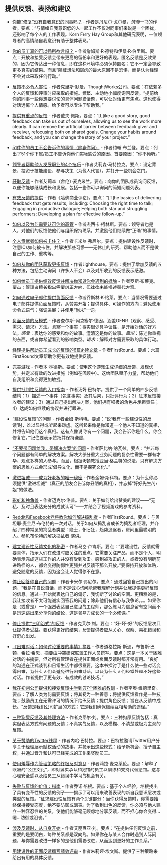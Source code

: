 ## 提供反馈、表扬和建议

- [你能“修复”没有自我意识的同事吗？](https://www.linkedin.com/pulse/can-you-fix-colleagues-who-arent-self-aware-daniel-goleman) - 作者是丹尼尔·戈尔曼，*情商*一书的作者。要点：“与情绪自我意识低的人一起工作不仅对同事们来说是一个困扰，还影响了每个人的工作表现。Korn Ferry Hay Group和其他研究表明，一位领导者的高情绪自我意识有助于整体表现。”

- [你的员工真的可以畅所欲言吗？](https://hbr.org/2016/01/can-your-employees-really-speak-freely) - 作者詹姆斯·R·德特和伊桑·R·伯里斯。要点：开放和接受反馈会带来更高的留任率和更好的表现。匿名反馈是反效果的，因为它传达出一种信息，即在这种环境中必须保持匿名；它不一定会导致更多真实的结果。而且“隐藏想法和顾虑的最大原因不是恐惧，而是认为经理不会对此采取任何行动。”

- [反馈不必令人害怕](https://chrismurman.com/2017/02/28/feedback-doesnt-have-to-be-scary/) - 作者克里斯·默曼，ThoughtWorks公司。要点：在依赖多个人的反馈和评审时应采取的措施。频繁、主动地小幅度询问反馈。“提前给你的同事一些你想要讨论的具体问题或话题，可以让对话更有焦点。这也使得对话远离个人情感。给予者可以专注于帮助我。”

- [提供有重点的反馈](https://alistapart.com/article/feedback-that-gives-focus) - 作者戴夫·佩斯。要点：“[L]ike a good story, good feedback can take us out of ourselves, allowing us to see the work more clearly. It can remove the artificial barrier between feedback giver and receiver, refocusing both on shared goals. Change your habits around feedback, and you can change the story of your project.”

- [51件你的员工不会告诉你的事情（除非你问）](https://www.inc.com/john-brandon/51-things-your-employees-won-t-tell-you-unless-you-ask.html) - 作者约翰·布兰登。要点：列出了51个你下属/员工不告诉你他们实际感受的原因。首要原因：“你不倾听。”

- [领导者帮助他人发展职业的4个技巧](https://opensource.com/open-organization/17/9/own-your-open-career) - 作者艾莉森·马特拉克。要点：设定背景，投资于技能建设，参与决策（为他人代言），并打开一些机会之门。

- [获取反馈](http://daydreamsinruby.com/getting-feedback/) - 作者艾莉森（舍伦）·麦克米兰。要点：向你的团队成员询问反馈，以便你能够继续成长和发展。包括一些你可以询问的简短问题列表。

- [有效反馈的提供](https://hbr.org/product/giving-effective-feedback-hbr-20-minute-manager-series/13999E-KND-ENG) - 作者《哈佛商业评论》。要点：“[T]he basics of delivering feedback that gets results, including: Choosing the right time to talk; Engaging in productive dialogue; Helping both star and struggling performers; Developing a plan for effective follow-up.”

- [如何以及为何需要认可你的高管](http://blog.bonus.ly/how-and-why-you-need-to-recognize-your-executives?utm_content=56841793&utm_medium=social&utm_source=twitter) - 作者杰西卡·柯林斯。要点：领导者也是人，对他们的反馈使他们与组织保持联系，并激励他们继续做“正确”的事情。

- [个人贡献者如何被卡住？](https://medium.com/@skamille/how-do-individual-contributors-get-stuck-63102ba43516) - 作者卡米尔·弗尼尔。要点：提供建设性反馈时，注意ICs如何被卡住，并解决那些习惯——无休止的研究、帮助他人而不是做自己的工作、重构等。

- [如何从你的团队获取更多反馈](https://getlighthouse.com/blog/get-more-feedback-team) - 作者Lighthouse。要点：提供了增加反馈的五种方法，包括主动询问（许多人不会）以及对所收到的反馈表示感激。

- [如何给员工提供绩效反馈并解决你知道你会遇到的抵触](https://www.amazon.com/Employees-Performance-Feedback-Resolve-Resistance-ebook/dp/B00B7MWZIK/ref=sr_1_1?ie=UTF8&qid=1457551985&sr=8-1&keywords=ross+blake+feedback) - 作者罗斯·布莱克。要点：管理者擅长指出需要纠正方向，但往往未能描述替代方案。

- [如何通过电子邮件提供负面反馈](https://hbr.org/2016/10/how-to-give-negative-feedback-over-email) - 作者乔斯林·K·格莱。要点：当情况需要通过电子邮件提供负面反馈时，从赞美开始；提供具体、可操作的方向；避免使用命令式语气；强调进展；并使用“尚未”一词。

- [负面反馈的反模式](http://blog.d3in.org/post/153942984306/negative-feedback-antipatterns) - 作者查尔斯-阿克塞尔·德因。涵盖OFNR（观察、感受、需求、请求）方法。*观察*一个事实：事实很少具争议性，是开始对话的好方法。*感受*：表达你的感受和你的故事。澄清这是你的故事。*需求*：陈述你重视的东西，或者你希望看到的影响类型。*请求*：解释对方需要采取的具体行动。

- [经理提供帮助员工成长的反馈的6篇必读文章](http://firstround.com/review/our-6-must-reads-for-managers-to-give-feedback-that-helps-people-grow/) - 作者FirstRound。要点：六篇FirstRound文章帮助你更有效地提供反馈。

- [完美游戏](https://www.benlinders.com/2014/getting-feedback-with-the-perfection-game/) - 作者本·林德斯。要点：使用这个游戏生成详细的反馈，发现优势，并定义有效的改进措施（例如在回顾中）。这给团队赋予力量，帮助他们自我组织和变得更加敏捷。

- [提供批判性反馈的入门指南](https://www.tombartel.de/blog/a-primer-on-giving-critical-feedback) - 作者汤姆·巴特尔。提供了一个简单的四步反馈结构：1）描述一个事件（包含事实）及其后果，只批评行为；2）征求反馈接收者的建议；3）通过自己提出解决方案，他们拥有积极的角色并承担责任；4）达成如何继续的协议并进行跟进。

- [“建设性反馈”的问题](https://www.radicalcandor.com/blog/the-problem-with-constructive-feedback/) - 作者金姆·斯科特。要点：“说‘我有一些建设性的反馈’时，难以显得或听起来谦虚。这听起来像是你知道一个他人不知道的真相，并将告知他们这个真相。这有点像说‘你有一个问题，我会告诉你是什么，你会修复它。’”记住要表示赞扬并保持谦虚。

- [“不要带问题给我，带解决方案”的问题](https://hbr.org/2017/09/the-problem-with-saying-dont-bring-me-problems-bring-me-solutions) - 作者萨比纳·纳瓦兹。要点：“并非每个问题都有简单的解决方案。解决大部分重大业务问题的复杂性需要一群有才华、观点多样的人参与。而且，根据沃顿教授亚当·格兰特的说法，只有解决方案的思维方式会形成‘倡导文化，而不是探究文化’。”

- [激进坦诚——成为好老板的唯一秘密](http://firstround.com/review/radical-candor-the-surprising-secret-to-being-a-good-boss) - 作者金姆·斯科特。要点：为什么你必须提供“激进坦诚”（真正的朋友会告诉你丑陋的真相），并忘掉“好好先生/小姐”的做法。

- [彩虹和独角兽](http://randsinrepose.com/archives/rainbows-and-unicorns) - 作者迈克尔·洛普。要点：关于如何给出赞美的建议——“无私、及时且表达充分的成就认可”——并结合了视频游戏的参考资料。

- [Reddit和Facebook老将教你如何解决捣乱者](http://firstround.com/review/reddit-and-facebook-veteran-on-how-to-troubleshoot-troublemakers/) - 作者FirstRound。要点：与贝坦耶·麦金尼·布伦特的一次对话，关于如何从捣乱者成长为捣乱者经理，并介绍了四种常见的捣乱者类型：隐士，怀旧狂，趋势追逐者，房间里最聪明的人。参见布伦特的[解决捣乱者](https://www.youtube.com/watch?v=DGsWTeuf9bo) 演讲。

- [建立建设性反馈文化的秘密](https://www.fastcompany.com/3044600/the-secrets-to-building-a-constructive-feedback-culture) - 作者马克·卢肯斯。要点：“要建设性，反馈就需要具体，指示人们在改进时应关注的重点。它需要关注产品，而不是个人，明确表示完成这些工作的人并没有受到攻击。感到被攻击的人，或者没有明确前进路径的人，都会变得防御性更强并对反馈不那么开放。”要保持开放和体贴，避免随意的反馈，因为这会让人觉得你不在意。

- [停止回答你自己的问题](https://medium.com/@skamille/stop-answering-your-own-questions-52d39fe7d3e6) - 作者卡米尔·弗尼尔。要点：通过回答自己提出的问题，“我是在自说自话，而不是诚心询问能帮我理解计划并让我提供更好反馈的信息。通过一开始就表达自己的偏好，我切断了讨论的空间。更糟糕的是，我让接收者不太可能诚实回答我的问题；除非他们有信心与我争论。。。如果你是（或曾是）一个强烈表达自己意见的工程师，那么练习为信息留有空间而不是迅速跳出来分享你的结论，这是领导力成长的一个必修课。”

- [停止提供“三明治式”的反馈](https://m.signalvnoise.com/stop-feeding-shit-sandwiches-9364d7b9640c) - 作者克莱尔·刘。要点：“好-坏-好”的反馈层次只让提供者受益。要获得更好的结果，反馈提供者应从关心、观察、易犯错误和好奇心出发。

- [《困难对话：如何讨论重要的事情》摘要](https://www.beyondintractability.org/bksum/stone-difficult) - 作者道格拉斯·斯通，布鲁斯·巴顿，希拉·希恩，摘要由冲突研究联盟工作人员撰写。要点：这是一本关于困难对话的书摘要，但对所有管理者在提供正面或负面反馈时都非常有用。“良好的沟通在正式谈判和日常生活中都很重要。这本书探讨了是什么使一些对话变得困难，为什么人们会避免进行困难对话，以及为什么人们经常处理不好这些对话。作者提供了更有效、有成效的讨论技巧。”

- [我在初创公司提供和接受反馈中学到的7个困难的教训](https://open.buffer.com/feedback) - 作者李奥·维德里奇。要点：了解人类为何需要反馈；将其视为一种善意；将提供反馈看作是一种技能；鼓励员工在无需许可的情况下给予反馈；提供角色反馈；旨在从反馈中成长。“反馈是我们公司扩展的方式；它是我们确保继续互相帮助的途径。”

- [三种狗屎反馈及其处理方法](https://m.signalvnoise.com/the-3-types-of-bullshit-feedback-and-what-to-do-about-them-5de483530c3f) - 作者克莱尔·刘。要点：三种狗屎反馈包括：真实但表达方式有问题的反馈；不真实的反馈，以及模糊、不清楚或极为主观的反馈。

- [关于赞助的Twitter线程](https://twitter.com/nerdneha/status/1295495226102960130) - 作者内哈·巴特拉。要点：巴特拉邀请Twitter用户分享关于经理展示赋权活动的故事，并揭示出这些模式：给予新机会、授予自主权，并通过晋升和认可已经完成的工作来奖励员工。

- [使用羞辱作为管理策略的终极反对意见](https://qz.com/1039957/the-ultimate-case-against-using-shame-as-a-management-tactic/) - 作者莉拉·麦克莱伦。要点：解释了欧洲的“公正文化”，即对诚实承认和犯错的员工以训练和支持代替惩罚。这与心理安全感以及给员工从错误中学习的机会有关。

- [失败与反馈的价值：指南](http://www.jonobacon.com/2017/08/21/value-failure-feedback-guide/) - 作者乔诺·培根。要点：基于个人经验，培根找出了具有变革性的反馈的例子——揭示了可以用来改善表现的新自我意识层次或类型的反馈。“征求建设性反馈有两个关键部分：当你获得反馈时，你需要始终保持接受态度，绝不要防御或沮丧。为了收到出色的反馈，你必须与他人建立一种容忍性的关系，使他们能够毫无顾虑地分享反馈，而不担心你会变得...嗯...防御或沮丧。”

- [涉及反馈时，从自身开始](https://blog.navapbc.com/when-it-comes-to-feedback-start-with-yourself-801684120cca) - 作者艾丽西亚·刘。要点：“在提供任何反馈之前，重要的是要明白，每种关系都是双向的。如果你在与某人合作时遇到人际问题，与你需要改进一样多的是他们需要改进，从而达到更好的工作关系。”

- [用建设性的正面反馈撰写绩效评审](https://jvns.ca/blog/2018/02/10/positive-constructive-feedback/) - 作者朱莉娅·埃文斯。提供了三种策略来给出有用的具体反馈。
